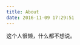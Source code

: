 ```yaml
---
title: About
date: 2016-11-09 17:29:51
---
```


这个人很懒，什么都不想说。

<!-- ## 常用昵称

`zhongxia`, `izhongxia`, `zhongxia245`
其实一直就只是叫`zhongxia`,只是被注册， [囧囧囧]

## 干啥的？


计算机专业出深，4 年前端工程师一枚，目前就值于一家互联网金融公司，负责前端相关的工作。

早几年做过一年半的 ASP.NET + Flex3.0 开发，后面因为北漂， 放弃了 Flex + ASP.NET ， 转前端，然后就到了现在 前端 + 一些 Nodejs。

很早就有开始写博客的习惯，但是只是当做记笔记的方式来写，所以质量参差不齐。 不过记笔记对于学习还有很有帮助了，在写笔记的过程，也是总结的一个过程。

## 有趣的小项目

### 1. 微群控系统

之所以做这个，是因为领导让我调研一下 `微群控系统`， 就是电脑上控制很多手机设备，作用呢？ 就是方便微信刷单，微信刷点赞，还有其他很多可以刷的东西。
当时调研了下，市场上有一款比较完善的软件，但是那款软件真的挺贵的，so，就有了这个项目。

凭借着 大学学过的 Java 只是和皮毛的 Andoird 开发知识，花了三天时间，搞出了个雏形。(已经实现了记录操作步骤，然后电脑控制收集，一步一步的去自动化操作了哈)

不过有两个大坑就是，

1. 电脑通过 USB 控制手机设备是有限制的问题没有解决
2. 操作流畅度很不好

[项目地址](https://github.com/zhongxia245/weiqunkong)

![](https://i.loli.net/2018/11/18/5bf12b9790578.gif)

### 2. Mac 上的一个上传图片小软件

> 现在写文章用的图床，就是用这个软件上传的。

上传图片的一个小软件，可以把截图的内容上传到免费的图床，也可以上传到自己的七牛里面。

1. 支持截图上传
2. 支持拖拽上传
3. 支持图片压缩

<img src="https://i.loli.net/2018/11/18/5bf12fbf32fc1.png" style="height:150px;">

### 3. 免费的代理 IP 池

用两个周末的时间，使用 Eggjs + Mysql + BootStrap 弄出了这个。

1. 简单的爬虫
2. 定时任务（定时抓取数据，定时清洗数据）
3. 简单的自动切换代理 IP，自动错误重连（自动切换代理 IP，其实应该用 squid， 只是懒得装，就自己实现一个简单的）

[《demo》](http://ip.izhongxia.com/)

<a href="http://ip.izhongxia.com/">
<img src="https://i.loli.net/2018/11/18/5bf12ffb9e7ad.png">
</a>

### 4. 还有一堆半成品哈。

1. 活动运营系统（类似搭积木的方式，实现活动的快速上线）
   主要还是在于 运营同学对活动类型，活动模板的抽象，以及开发同学对组件模块的积累。

2. 通用后台系统
   配置数据库链接，能够通过简单的后台操作，创建出对数据库表的增减改查

3. 其他七七八八的

## 结束吧~~

好吧，不写了,越写越多。 -->
